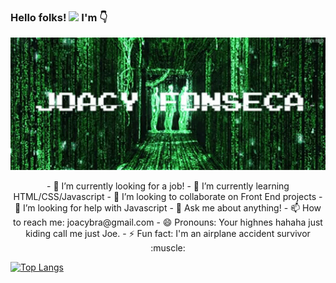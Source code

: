 ### Hello folks! <img src="https://raw.githubusercontent.com/MartinHeinz/MartinHeinz/master/wave.gif" width="30px"> I'm :point_down:

<img src="https://raw.githubusercontent.com/joacyfonseca/joacyfonseca/master/matrix2.gif" width="854px">

<p align='center'>
- 🔭 I’m currently looking for a job!
- 🌱 I’m currently learning HTML/CSS/Javascript
- 👯 I’m looking to collaborate on Front End projects
- 🤔 I’m looking for help with Javascript
- 💬 Ask me about anything!
- 📫 How to reach me: joacybra@gmail.com
- 😄 Pronouns: Your highnes hahaha just kiding call me just Joe.
- ⚡ Fun fact: I'm an airplane accident survivor :muscle:
</p>

[![Top Langs](https://github-readme-stats.vercel.app/api/top-langs/?username=joacyfonseca&layout=compact&theme=dark)](https://github.com/joacyfonseca/github-readme-stats)
